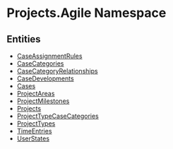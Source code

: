 ﻿---
uid: Projects.Agile
---
# Projects.Agile Namespace

## Entities
- [CaseAssignmentRules](Projects.Agile.CaseAssignmentRules.md)  
- [CaseCategories](Projects.Agile.CaseCategories.md)  
- [CaseCategoryRelationships](Projects.Agile.CaseCategoryRelationships.md)  
- [CaseDevelopments](Projects.Agile.CaseDevelopments.md)  
- [Cases](Projects.Agile.Cases.md)  
- [ProjectAreas](Projects.Agile.ProjectAreas.md)  
- [ProjectMilestones](Projects.Agile.ProjectMilestones.md)  
- [Projects](Projects.Agile.Projects.md)  
- [ProjectTypeCaseCategories](Projects.Agile.ProjectTypeCaseCategories.md)  
- [ProjectTypes](Projects.Agile.ProjectTypes.md)  
- [TimeEntries](Projects.Agile.TimeEntries.md)  
- [UserStates](Projects.Agile.UserStates.md)  

